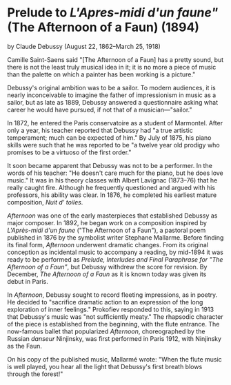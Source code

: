 # Prelude to *L'Apres-midi d'un faune"* (The Afternoon of a Faun) (1894) 
by Claude Debussy (August 22, 1862&ndash;March 25, 1918) 
 
Camille Saint-Saens said "[The Afternoon of a Faun] has a pretty sound, but there is not the least truly musical idea in it; it is no more a piece of music than the palette on which a painter has been working is a picture."

Debussy's original ambition was to be a sailor. To modern audiences, it is nearly inconceivable to imagine the father of impressionism in music as a sailor, but as late as 1889, Debussy answered a questionnaire asking what career he would have pursued, if not that of a musician&mdash;"sailor."

In 1872, he entered the Paris conservatoire as a student of Marmontel. After only a year, his teacher reported that Debussy had "a true artistic temperament; much can be expected of him." By July of 1875, his piano skills were such that he was reported to be "a twelve year old prodigy who promises to be a virtuoso of the first order."
 
It soon became apparent that Debussy was not to be a performer. In the words of his teacher: "He doesn't care much for the piano, but he does love music." It was in his theory classes with Albert Lavignac (1873&ndash;76) that he really caught fire. Although he frequently questioned and argued with his professors, his ability was clear. In 1876, he completed his earliest mature composition, *Nuit d' toiles*.

*Afternoon* was one of the early masterpieces that established Debussy as major composer. In 1892, he began work on a composition inspired by <i>L'Apr&egrave;s-midi d'un faune</i> ("The Afternoon of a Faun"), a pastoral poem published in 1876 by the symbolist writer Stephane Mallarme. Before finding its final form, *Afternoon* underwent dramatic changes. From its original conception as incidental music to accompany a reading, by mid-1894 it was ready to be performed as *Prelude, Interludes and Final Paraphrase for "The Afternoon of a Faun"*, but Debussy withdrew the score for revision. By December, *The Afternoon of a Faun* as it is known today was given its debut in Paris.
 
In *Afternoon*, Debussy sought to record fleeting impressions, as in poetry. He decided to "sacrifice dramatic action to an expression of the long exploration of inner feelings." Prokofiev responded to this, saying in 1913 that Debussy's music was "not sufficiently meaty." The rhapsodic character of the piece is established from the beginning, with the flute entrance. The now-famous ballet that popularized *Afternoon*, choreographed by the Russian *danseur* Ninjinsky, was first performed in Paris 1912, with Ninjinsky as the Faun. 
 
On his copy of the published music, Mallarm&eacute; wrote: "When the flute music is well played, you hear all the light that Debussy's first breath blows through the forest!"
